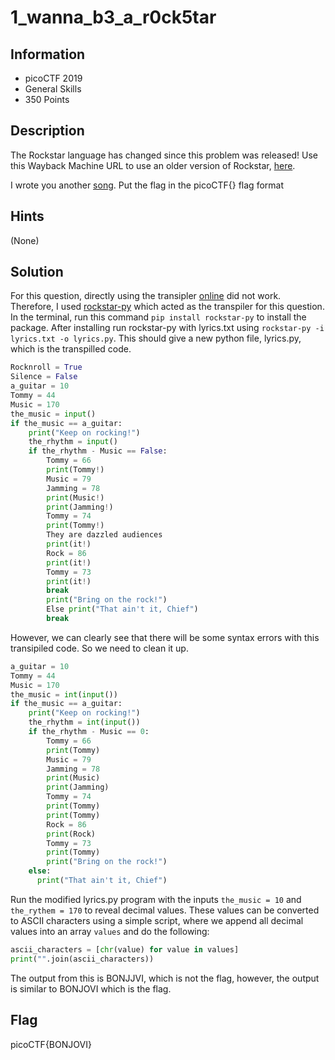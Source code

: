 # 1_wanna_b3_a_r0ck5tar

## Information

- picoCTF 2019
- General Skills
- 350 Points

## Description

The Rockstar language has changed since this problem was released! Use this Wayback Machine URL to use an older version of Rockstar, [here](https://web.archive.org/web/20190522020843/https://codewithrockstar.com/online).

I wrote you another [song](https://jupiter.challenges.picoctf.org/static/96904d361d61fada5bd2d13536706f9a/lyrics.txt). Put the flag in the picoCTF{} flag format

## Hints

(None)

## Solution

For this question, directly using the transipler [online](https://web.archive.org/web/20190522020843/https://codewithrockstar.com/online) did not work. Therefore, I used [rockstar-py](https://github.com/yyyyyyyan/rockstar-py) which acted as the transpiler for this question. In the terminal, run this command `pip install rockstar-py` to install the package. After installing run rockstar-py with lyrics.txt using `rockstar-py -i lyrics.txt -o lyrics.py`. This should give a new python file, lyrics.py, which is the transpilled code.

```python
Rocknroll = True
Silence = False
a_guitar = 10
Tommy = 44
Music = 170
the_music = input()
if the_music == a_guitar:
    print("Keep on rocking!")
    the_rhythm = input()
    if the_rhythm - Music == False:
        Tommy = 66
        print(Tommy!)
        Music = 79
        Jamming = 78
        print(Music!)
        print(Jamming!)
        Tommy = 74
        print(Tommy!)
        They are dazzled audiences
        print(it!)
        Rock = 86
        print(it!)
        Tommy = 73
        print(it!)
        break
        print("Bring on the rock!")
        Else print("That ain't it, Chief")
        break
```

However, we can clearly see that there will be some syntax errors with this transipiled code. So we need to clean it up.

```python
a_guitar = 10
Tommy = 44
Music = 170
the_music = int(input())
if the_music == a_guitar:
    print("Keep on rocking!")
    the_rhythm = int(input())
    if the_rhythm - Music == 0:
        Tommy = 66
        print(Tommy)
        Music = 79
        Jamming = 78
        print(Music)
        print(Jamming)
        Tommy = 74
        print(Tommy)
        print(Tommy)
        Rock = 86
        print(Rock)
        Tommy = 73
        print(Tommy)
        print("Bring on the rock!")
    else:
      print("That ain't it, Chief")
```

Run the modified lyrics.py program with the inputs `the_music = 10` and `the_rythem = 170` to reveal decimal values. These values can be converted to ASCII characters using a simple script, where we append all decimal values into an array `values` and do the following:

```python
ascii_characters = [chr(value) for value in values]
print("".join(ascii_characters))
```

The output from this is BONJJVI, which is not the flag, however, the output is similar to BONJOVI which is the flag.

## Flag

picoCTF{BONJOVI}
